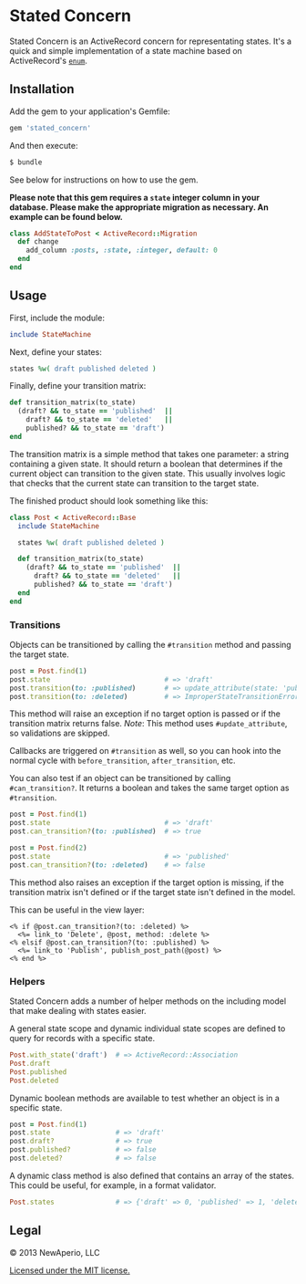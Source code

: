 # Stated Concern

Stated Concern is an ActiveRecord concern for representating states. It's a quick and simple implementation of a state machine based on ActiveRecord's [`enum`](http://api.rubyonrails.org/v4.1.0/classes/ActiveRecord/Enum.html).

## Installation

Add the gem to your application's Gemfile:

```ruby
gem 'stated_concern'
```

And then execute:

```bash
$ bundle
```

See below for instructions on how to use the gem.

**Please note that this gem requires a `state` integer column in your database. Please make the appropriate migration as necessary. An example can be found below.**

```ruby
class AddStateToPost < ActiveRecord::Migration
  def change
    add_column :posts, :state, :integer, default: 0
  end
end
```

## Usage

First, include the module:

```ruby
include StateMachine
```

Next, define your states:

```ruby
states %w( draft published deleted )
```

Finally, define your transition matrix:

```ruby
def transition_matrix(to_state)
  (draft? && to_state == 'published'  ||
    draft? && to_state == 'deleted'   ||
    published? && to_state == 'draft')
end
```

The transition matrix is a simple method that takes one parameter: a string containing a given state. It should return a boolean that determines if the current object can transition to the given state. This usually involves logic that checks that the current state can transition to the target state.

The finished product should look something like this:

```ruby
class Post < ActiveRecord::Base
  include StateMachine

  states %w( draft published deleted )

  def transition_matrix(to_state)
    (draft? && to_state == 'published'  ||
      draft? && to_state == 'deleted'   ||
      published? && to_state == 'draft')
  end
end
```

### Transitions

Objects can be transitioned by calling the `#transition` method and passing the target state.

```ruby
post = Post.find(1)
post.state                            # => 'draft'
post.transition(to: :published)       # => update_attribute(state: 'published')
post.transition(to: :deleted)         # => ImproperStateTransitionError
```

This method will raise an exception if no target option is passed or if the transition matrix returns false. *Note*: This method uses `#update_attribute`, so validations are skipped.

Callbacks are triggered on `#transition` as well, so you can hook into the normal cycle with `before_transition`, `after_transition`, etc.

You can also test if an object can be transitioned by calling `#can_transition?`. It returns a boolean and takes the same target option as `#transition`.

```ruby
post = Post.find(1)
post.state                            # => 'draft'
post.can_transition?(to: :published)  # => true

post = Post.find(2)
post.state                            # => 'published'
post.can_transition?(to: :deleted)    # => false
```

This method also raises an exception if the target option is missing, if the transition matrix isn't defined or if the target state isn't defined in the model.

This can be useful in the view layer:

```erb
<% if @post.can_transition?(to: :deleted) %>
  <%= link_to 'Delete', @post, method: :delete %>
<% elsif @post.can_transition?(to: :published) %>
  <%= link_to 'Publish', publish_post_path(@post) %>
<% end %>
```

### Helpers

Stated Concern adds a number of helper methods on the including model that make dealing with states easier.

A general state scope and dynamic individual state scopes are defined to query for records with a specific state.

```ruby
Post.with_state('draft')  # => ActiveRecord::Association
Post.draft
Post.published
Post.deleted
```

Dynamic boolean methods are available to test whether an object is in a specific state.

```ruby
post = Post.find(1)
post.state                # => 'draft'
post.draft?               # => true
post.published?           # => false
post.deleted?             # => false
```

A dynamic class method is also defined that contains an array of the states. This could be useful, for example, in a format validator.

```ruby
Post.states               # => {'draft' => 0, 'published' => 1, 'deleted' => 2}
```

## Legal

&copy; 2013 NewAperio, LLC

[Licensed under the MIT license.](LICENSE)
